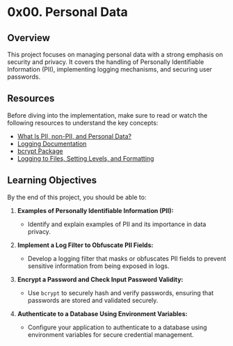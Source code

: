 # 0x00. Personal Data

## Overview

This project focuses on managing personal data with a strong emphasis on security and privacy. It covers the handling of Personally Identifiable Information (PII), implementing logging mechanisms, and securing user passwords. 

## Resources

Before diving into the implementation, make sure to read or watch the following resources to understand the key concepts:

- [What Is PII, non-PII, and Personal Data?](#https://piwik.pro/blog/what-is-pii-personal-data/)
- [Logging Documentation](https://docs.python.org/3/library/logging.html) 
- [bcrypt Package](https://github.com/pyca/bcrypt/)
- [Logging to Files, Setting Levels, and Formatting](https://www.youtube.com/watch?v=-ARI4Cz-awo) 

## Learning Objectives

By the end of this project, you should be able to:

1. **Examples of Personally Identifiable Information (PII):**
   - Identify and explain examples of PII and its importance in data privacy.

2. **Implement a Log Filter to Obfuscate PII Fields:**
   - Develop a logging filter that masks or obfuscates PII fields to prevent sensitive information from being exposed in logs.

3. **Encrypt a Password and Check Input Password Validity:**
   - Use `bcrypt` to securely hash and verify passwords, ensuring that passwords are stored and validated securely.

4. **Authenticate to a Database Using Environment Variables:**
   - Configure your application to authenticate to a database using environment variables for secure credential management.
